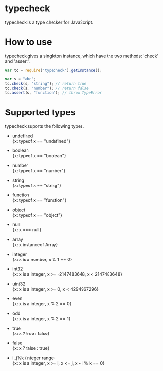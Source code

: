 # typecheck

typecheck is a type checker for JavaScript.

# How to use

typecheck gives a singleton instance, which have the two methods: 'check' and 'assert'.

```js
var tc = require('typecheck').getInstance();

var s = "abc";
tc.check(s, "string"); // return true 
tc.check(s, "number"); // return false
tc.assert(s, "function"); // throw TypeError
```

# Supported types

typecheck suports the following types.

+ undefined  
{x: typeof x == "undefined"}

+ boolean  
{x: typeof x == "boolean"}

+ number  
{x: typeof x == "number"}

+ string  
{x: typeof x == "string"}

+ function  
{x: typeof x == "function"}

+ object  
{x: typeof x == "object"}

+ null  
{x: x === null}

+ array  
{x: x instanceof Array}

+ integer  
{x: x is a number, x % 1 == 0}

+ int32  
{x: x is a integer, x >= -2147483648, x < 2147483648}

+ uint32    
{x: x is a integer, x >= 0, x < 4294967296}

+ even  
{x: x is a integer, x % 2 == 0}

+ odd  
{x: x is a integer, x % 2 == 1}

+ true  
{x: x ? true : false}

+ false  
{x: x ? false : true}

+ i..j%k (integer range)  
{x: x is a integer, x >= i, x <= j, x - i % k == 0}

